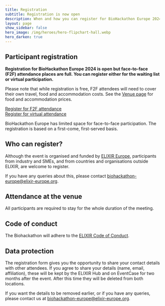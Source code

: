 ```yaml
---
title: Registration
subtitle: Registration is now open
description: When and how you can register for BioHackathon Europe 2024.
layout: page
show_sidebar: false
hero_image: /img/heroes/hero-flipchart-hall.webp
hero_darken: true
---
```


## Participant registration

**Registration for BioHackathon Europe 2024 is open but face-to-face (F2F) attendance places are full. You can register either for the  waiting list or virtual participation.** 

Please note that while registration is free, F2F attendees will need to cover their own travel, food and accommodation costs. See the [Venue page](/venue/) for food and accommodation prices.

<div class="mt-4 side mr-4"><a href="https://elixir-events.eventscase.com/attendance/event/index/44145/EN" target="_blank" class="button special">Register for F2F attendance</a></div>
<div class="mt-4 side mb-4"><a href="https://elixir-events.eventscase.com/attendance/event/index/44146/EN" target="_blank" class="button special">Register for virtual attendance</a></div>


BioHackathon Europe has limited space for face-to-face participation. The registration is based on a first-come, first-served basis.

## Who can register?
Although the event is organised and funded by [ELIXIR Europe](https://elixir-europe.org), participants from industry and SMEs, and from countries and organisations outside ELIXIR, are welcome to register. 

If you have any queries about this, please contact <biohackathon-europe@elixir-europe.org>.

## Attendance at the venue

All participants are required to stay for the whole duration of the meeting.

## Code of conduct
The Biohackathon will adhere to the [ELIXIR Code of Conduct](https://elixir-europe.org/events/code-of-conduct).

## Data protection
The registration form gives you the opportunity to share your contact details with other attendees. If you agree to share your details (name, email, affiliation), these will be kept by the ELIXIR Hub and on EventCase for two months after the event. After this time they will be deleted from both locations. 

If you want the details to be removed earlier, or if you have any queries, please contact us at <biohackathon-europe@elixir-europe.org>.
